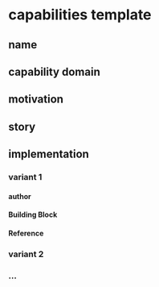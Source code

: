 # capabilities template

## name
## capability domain
## motivation
## story
## implementation
### variant 1
#### author
#### Building Block
#### Reference
### variant 2
### …